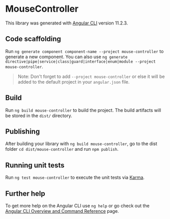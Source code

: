 # MouseController

This library was generated with [Angular CLI](https://github.com/angular/angular-cli) version 11.2.3.

## Code scaffolding

Run `ng generate component component-name --project mouse-controller` to generate a new component. You can also use `ng generate directive|pipe|service|class|guard|interface|enum|module --project mouse-controller`.
> Note: Don't forget to add `--project mouse-controller` or else it will be added to the default project in your `angular.json` file. 

## Build

Run `ng build mouse-controller` to build the project. The build artifacts will be stored in the `dist/` directory.

## Publishing

After building your library with `ng build mouse-controller`, go to the dist folder `cd dist/mouse-controller` and run `npm publish`.

## Running unit tests

Run `ng test mouse-controller` to execute the unit tests via [Karma](https://karma-runner.github.io).

## Further help

To get more help on the Angular CLI use `ng help` or go check out the [Angular CLI Overview and Command Reference](https://angular.io/cli) page.

